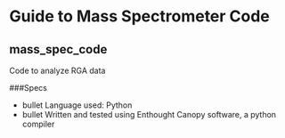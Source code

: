 # Guide to Mass Spectrometer Code
## mass_spec_code
Code to analyze RGA data

###Specs
- bullet Language used: Python
- bullet Written and tested using Enthought Canopy software, a python compiler
